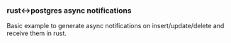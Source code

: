 ### rust<->postgres async notifications

Basic example to generate async notifications on insert/update/delete and receive them in rust.

